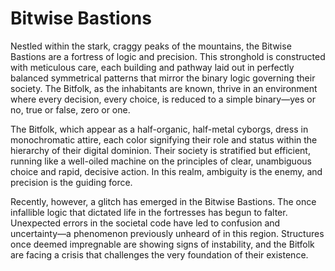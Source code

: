 #  Bitwise Bastions

Nestled within the stark, craggy peaks of the mountains, the Bitwise Bastions are a fortress of logic and precision. This stronghold is constructed with meticulous care, each building and pathway laid out in perfectly balanced symmetrical patterns that mirror the binary logic governing their society. The Bitfolk, as the inhabitants are known, thrive in an environment where every decision, every choice, is reduced to a simple binary—yes or no, true or false, zero or one.

The Bitfolk, which appear as a half-organic, half-metal cyborgs, dress in monochromatic attire, each color signifying their role and status within the hierarchy of their digital dominion. Their society is stratified but efficient, running like a well-oiled machine on the principles of clear, unambiguous choice and rapid, decisive action. In this realm, ambiguity is the enemy, and precision is the guiding force.

Recently, however, a glitch has emerged in the Bitwise Bastions. The once infallible logic that dictated life in the fortresses has begun to falter. Unexpected errors in the societal code have led to confusion and uncertainty—a phenomenon previously unheard of in this region. Structures once deemed impregnable are showing signs of instability, and the Bitfolk are facing a crisis that challenges the very foundation of their existence.